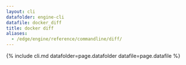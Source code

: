 ```yaml
---
layout: cli
datafolder: engine-cli
datafile: docker_diff
title: docker diff
aliases:
  - /edge/engine/reference/commandline/diff/
---
```

<!--
This page is automatically generated from Docker's source code. If you want to
suggest a change to the text that appears here, open a ticket or pull request
in the source repository on GitHub:

https://github.com/docker/cli
-->
{% include cli.md datafolder=page.datafolder datafile=page.datafile %}
